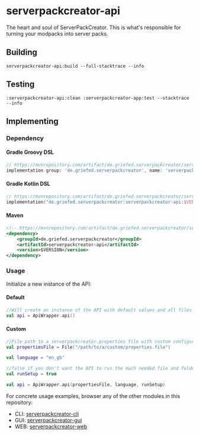 # serverpackcreator-api

The heart and soul of ServerPackCreator. This is what's responsible for turning your modpacks into server packs.

## Building

`serverpackcreator-api:build --full-stacktrace --info`

## Testing

`:serverpackcreator-api:clean :serverpackcreator-app:test --stacktrace --info`

## Implementing

### Dependency

#### Gradle Groovy DSL

```groovy
// https://mvnrepository.com/artifact/de.griefed.serverpackcreator/serverpackcreator-api
implementation group: 'de.griefed.serverpackcreator', name: 'serverpackcreator-api', version: '$VERSION'
```

#### Gradle Kotlin DSL

```kotlin
// https://mvnrepository.com/artifact/de.griefed.serverpackcreator/serverpackcreator-api
implementation("de.griefed.serverpackcreator:serverpackcreator-api:$VERSION")
```

#### Maven

```xml
<!-- https://mvnrepository.com/artifact/de.griefed.serverpackcreator/serverpackcreator-api -->
<dependency>
    <groupId>de.griefed.serverpackcreator</groupId>
    <artifactId>serverpackcreator-api</artifactId>
    <version>$VERSION</version>
</dependency>
```

### Usage

Initialize a new instance of the API:

#### Default

```kotlin
//Will create an instance of the API with default values and all files and folders residing in the users home-directory.
val api = ApiWrapper.api() 
```

#### Custom

```kotlin
//File path to a serverpackcreator.properties file with custom configurations
val propertiesFile = File("/path/to/a/custom/properties.file") 

val language = "en_gb"

//false if you don't want the API to run the much needed file and folder setups
val runSetup = true

val api = ApiWrapper.api(propertiesFile, language, runSetup)
```

For concrete usage examples, browser any of the other modules in this repository:

- CLI: [serverpackcreator-cli](../serverpackcreator-cli)
- GUI: [serverpackcreator-gui](../serverpackcreator-gui)
- WEB: [serverpackcreator-web](../serverpackcreator-web)